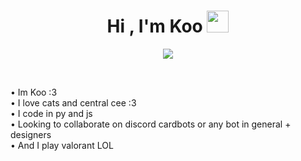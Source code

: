 <h1 align="center"><b>Hi , I'm Koo </b><img src="https://media.giphy.com/media/hvRJCLFzcasrR4ia7z/giphy.gif" width="35"></h1>
<!--  -->
<p align="center">
  <img src="https://readme-typing-svg.herokuapp.com?font=Time+New+Roman&color=cyan&size=25&center=true&vCenter=true&width=600&height=100&lines=I+love+Cats...<3;++;16+|+UAE+|+Student..<3"></a>
</p>


<br>


• Im Koo :3  
• I love cats and central cee :3  
• I code in py and js  
• Looking to collaborate on discord cardbots or any bot in general + designers  
• And I play valorant LOL  
<!---
KookieDookie7/KookieDookie7 is a ✨ special ✨ repository because its `README.md` (this file) appears on your GitHub profile.
You can click the Preview link to take a look at your changes.
--->
